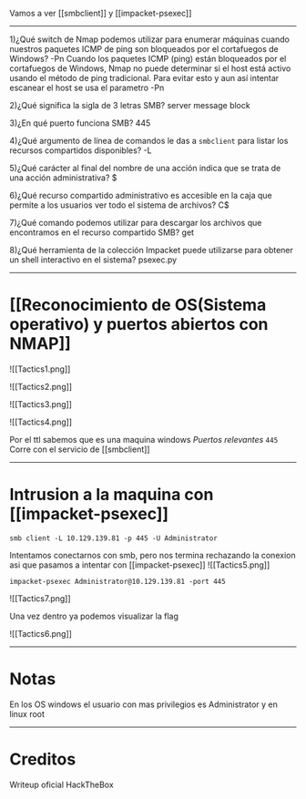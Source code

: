 Vamos a ver [[smbclient]] y [[impacket-psexec]]

-------
1)¿Qué switch de Nmap podemos utilizar para enumerar máquinas cuando nuestros paquetes ICMP de ping son bloqueados por el cortafuegos de Windows?
	-Pn
	Cuando los paquetes ICMP (ping) están bloqueados por el cortafuegos de Windows, Nmap no puede determinar si el host está activo usando el método de ping tradicional. Para evitar esto y aun así intentar escanear el host se usa el parametro -Pn

2)¿Qué significa la sigla de 3 letras SMB?
	server message block

3)¿En qué puerto funciona SMB?
	445

4)¿Qué argumento de línea de comandos le das a `smbclient` para listar los recursos compartidos disponibles?
	-L

5)¿Qué carácter al final del nombre de una acción indica que se trata de una acción administrativa?
	$

6)¿Qué recurso compartido administrativo es accesible en la caja que permite a los usuarios ver todo el sistema de archivos?
	C$

7)¿Qué comando podemos utilizar para descargar los archivos que encontramos en el recurso compartido SMB?
	get

8)¿Qué herramienta de la colección Impacket puede utilizarse para obtener un shell interactivo en el sistema?
	psexec.py

---------
# [[Reconocimiento de OS(Sistema operativo) y puertos abiertos con NMAP]]

![[Tactics1.png]]

![[Tactics2.png]]

![[Tactics3.png]]

![[Tactics4.png]]

Por el ttl sabemos que es una maquina windows
*Puertos relevantes*
`445` Corre con el servicio de [[smbclient]]

--------
# Intrusion a la maquina con [[impacket-psexec]]

```
smb client -L 10.129.139.81 -p 445 -U Administrator
```
Intentamos conectarnos con smb, pero nos termina rechazando la conexion asi que pasamos a intentar con [[impacket-psexec]]
![[Tactics5.png]]

```shell
impacket-psexec Administrator@10.129.139.81 -port 445
```


![[Tactics7.png]]

Una vez dentro ya podemos visualizar la flag

![[Tactics6.png]]


------
# Notas
En los OS windows el usuario con mas privilegios es Administrator y en linux root


-----
# Creditos
Writeup oficial HackTheBox